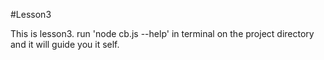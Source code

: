 #Lesson3

This is lesson3. run 'node cb.js --help' in terminal on the project directory and it will guide you it self.
